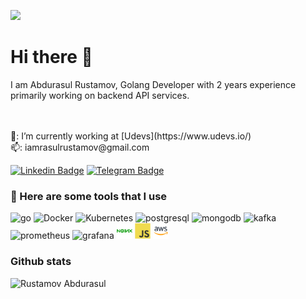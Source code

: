 ![](https://github.com/halfrost/halfrost/blob/master/icons/header_.png)

# Hi there 👋

  

I am Abdurasul Rustamov, Golang Developer with 2 years experience primarily working on backend API services.

<br  />

  
<br  />
 🏢: I’m currently working at [Udevs](https://www.udevs.io/)
<br  />
 📫: iamrasulrustamov@gmail.com
<br  />

[![Linkedin Badge](https://img.shields.io/badge/-Linkedin-blue?style=plastic&logo=Linkedin&logoColor=white&link=www.linkedin.com/in/abdurasul-rustamov-9258ba189)](www.linkedin.com/in/abdurasul-rustamov-9258ba189)
[![Telegram Badge](https://img.shields.io/badge/-Telegram-blue?style=plastic&logo=telegram&logoColor=white&link=https://t.me/abu_sulaymaan)](https://t.me/abu_sulaymaan)


<h3>🚀 Here are some tools that I use</h3>

<p  align="left">

<img  src="https://cdn.svgporn.com/logos/go.svg"  alt="go"  width="25"  height="25"  />

<img  src="https://cdn.svgporn.com/logos/docker-icon.svg"  alt="Docker"  width="25"  height="25"  />

<img  src="https://www.vectorlogo.zone/logos/kubernetes/kubernetes-icon.svg"  alt="Kubernetes"  width="25"  height="25"  />

<img  src="https://cdn.svgporn.com/logos/postgresql.svg"  alt="postgresql"  width="25"  height="25"  />

<img  src="https://cdn.svgporn.com/logos/mongodb.svg"  alt="mongodb"  width="25"  height="25"  />

<img  src="https://cdn.svgporn.com/logos/kafka-icon.svg"  alt="kafka"  width="25"  height="25"  />

<img  src="https://cdn.svgporn.com/logos/prometheus.svg"  alt="prometheus"  width="25"  height="25"  />

<img  src="https://cdn.svgporn.com/logos/grafana.svg"  alt="grafana"  width="25"  height="25"  />

<img  src="https://raw.githubusercontent.com/devicons/devicon/master/icons/nginx/nginx-original.svg"  alt="nginx"  width="25"  height="25"  />

<img  src="https://raw.githubusercontent.com/devicons/devicon/master/icons/javascript/javascript-original.svg"  alt="javascript"  width="25"  height="25"  />

<img  src="https://raw.githubusercontent.com/github/explore/80688e429a7d4ef2fca1e82350fe8e3517d3494d/topics/aws/aws.png"  alt="aws"  width="25"  height="25"  />

</p>

  

### Github stats

<img  src="https://github-readme-stats.vercel.app/api/top-langs/?username=rasul07&show_icons=true&theme=tokyonight&layout=compact"  alt="Rustamov Abdurasul">
